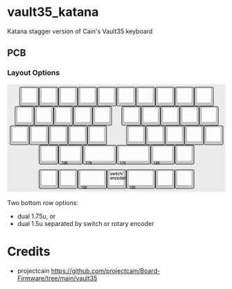 # vault35_katana

Katana stagger version of Cain's Vault35 keyboard

## PCB

### Layout Options

![vault35_katana_kle](./images/vault35_katana_kle.png)

Two bottom row options:
- dual 1.75u, or
- dual 1.5u separated by switch or rotary encoder

# Credits

- projectcain [
](https://github.com/projectcain/Board-Firmware/tree/main/vault35)https://github.com/projectcain/Board-Firmware/tree/main/vault35 
